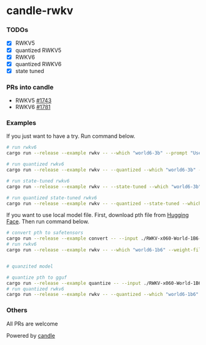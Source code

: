 # candle-rwkv

### TODOs

- [x] RWKV5
- [x] quantized RWKV5
- [x] RWKV6
- [x] quantized RWKV6
- [x] state tuned

### PRs into candle

- RWKV5 [#1743](https://github.com/huggingface/candle/pull/1743)
- RWKV6 [#1781](https://github.com/huggingface/candle/pull/1781)

### Examples

If you just want to have a try. Run command below.

```bash
# run rwkv6
cargo run --release --example rwkv -- --which "world6-3b" --prompt "User: 我在深圳，我要去埃及金字塔，我要怎么走?\n\nAssistant: "

# run quantized rwkv6
cargo run --release --example rwkv -- --quantized --which "world6-3b" --prompt "User: 我在深圳，我要去埃及金字塔，我要怎么走?\n\nAssistant: "

# run state-tuned rwkv6
cargo run --release --example rwkv -- --state-tuned --which "world6-3b" --prompt "我在深圳，我要去埃及金字塔，我要怎么走?"

# run quantized state-tuned rwkv6
cargo run --release --example rwkv -- --quantized --state-tuned --which "world6-3b" --prompt "我在深圳，我要去埃及金字塔，我要怎么走?"
```

If you want to use local model file. First, download pth file from [Hugging Face](https://huggingface.co/BlinkDL). Then run command below.

```bash
# convert pth to safetensors
cargo run --release --example convert -- --input ./RWKV-x060-World-1B6-v2.1-20240328-ctx4096.pth
# run rwkv6
cargo run --release --example rwkv -- --which "world6-1b6" --weight-files ./RWKV-x060-World-1B6-v2.1-20240328-ctx4096.safetensors --prompt "User: 我在深圳，我要去埃及金字塔，我要怎么走?\n\nAssistant: "


# quanzited model

# quantize pth to gguf
cargo run --release --example quantize -- --input ./RWKV-x060-World-1B6-v2.1-20240328-ctx4096.pth
# run quantized rwkv6
cargo run --release --example rwkv -- --quantized --which "world6-1b6" --weight-files ./RWKV-x060-World-1B6-v2.1-20240328-ctx4096-q4k.gguf --prompt "User: 我在深圳，我要去埃及金字塔，我要怎么走?\n\nAssistant: "
```

### Others

All PRs are welcome

Powered by [candle](https://github.com/huggingface/candle)